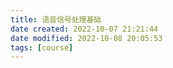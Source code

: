 ```yaml
---
title: 语音信号处理基础
date created: 2022-10-07 21:21:44
date modified: 2022-10-08 20:05:53
tags: [course]
---
```

